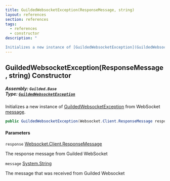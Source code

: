 ```yaml
---
title: GuildedWebsocketException(ResponseMessage, string)
layout: references
section: references
tags:
  - references
  - constructor
description: "

Initializes a new instance of [GuildedWebsocketException](GuildedWebsocketException 'Guilded.Base.GuildedWebsocketException') from WebSocket [message](GuildedWebsocketException.GuildedWebsocketException(ResponseMessage,string)#Guilded.Base.GuildedWebsocketException.GuildedWebsocketException(Websocket.Client.ResponseMessage,string).message 'Guilded.Base.GuildedWebsocketException.GuildedWebsocketException(Websocket.Client.ResponseMessage, string).message')."
---
```


## GuildedWebsocketException(ResponseMessage, string) Constructor
##### **Assembly:** `Guilded.Base`<br/>**Type:** [`GuildedWebsocketException`](GuildedWebsocketException 'Guilded.Base.GuildedWebsocketException')

Initializes a new instance of [GuildedWebsocketException](GuildedWebsocketException 'Guilded.Base.GuildedWebsocketException') from WebSocket [message](GuildedWebsocketException.GuildedWebsocketException(ResponseMessage,string)#Guilded.Base.GuildedWebsocketException.GuildedWebsocketException(Websocket.Client.ResponseMessage,string).message 'Guilded.Base.GuildedWebsocketException.GuildedWebsocketException(Websocket.Client.ResponseMessage, string).message').

```csharp
public GuildedWebsocketException(Websocket.Client.ResponseMessage response, string message);
```
#### Parameters

<a name='Guilded.Base.GuildedWebsocketException.GuildedWebsocketException(Websocket.Client.ResponseMessage,string).response'></a>

`response` [Websocket.Client.ResponseMessage](https://docs.microsoft.com/en-us/dotnet/api/Websocket.Client.ResponseMessage 'Websocket.Client.ResponseMessage')

The response message from Guilded WebSocket

<a name='Guilded.Base.GuildedWebsocketException.GuildedWebsocketException(Websocket.Client.ResponseMessage,string).message'></a>

`message` [System.String](https://docs.microsoft.com/en-us/dotnet/api/System.String 'System.String')

The message that was received from Guilded Websocket